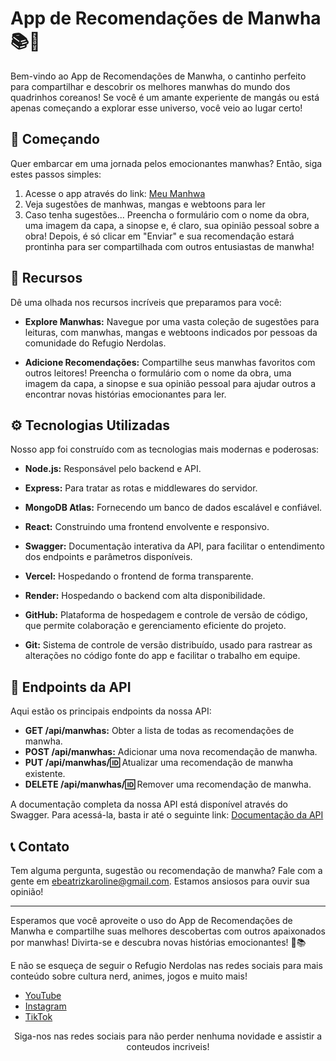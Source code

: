 # App de Recomendações de Manwha 📚🌟

Bem-vindo ao App de Recomendações de Manwha, o cantinho perfeito para compartilhar e descobrir os melhores manwhas do mundo dos quadrinhos coreanos! Se você é um amante experiente de mangás ou está apenas começando a explorar esse universo, você veio ao lugar certo!

## 🚀 Começando

Quer embarcar em uma jornada pelos emocionantes manwhas? Então, siga estes passos simples:

1. Acesse o app através do link: [Meu Manhwa](https://meumanhwa.vercel.app/)
2. Veja sugestões de manhwas, mangas e webtoons para ler
3. Caso tenha sugestões... Preencha o formulário com o nome da obra, uma imagem da capa, a sinopse e, é claro, sua opinião pessoal sobre a obra! Depois, é só clicar em "Enviar" e sua recomendação estará prontinha para ser compartilhada com outros entusiastas de manwha!

## 🎉 Recursos

Dê uma olhada nos recursos incríveis que preparamos para você:

- **Explore Manwhas:** Navegue por uma vasta coleção de sugestões para leituras, com manwhas, mangas e webtoons indicados por pessoas da comunidade do Refugio Nerdolas.

- **Adicione Recomendações:** Compartilhe seus manwhas favoritos com outros leitores! Preencha o formulário com o nome da obra, uma imagem da capa, a sinopse e sua opinião pessoal para ajudar outros a encontrar novas histórias emocionantes para ler.

## ⚙️ Tecnologias Utilizadas

Nosso app foi construído com as tecnologias mais modernas e poderosas:

- **Node.js:** Responsável pelo backend e API.

- **Express:** Para tratar as rotas e middlewares do servidor.

- **MongoDB Atlas:** Fornecendo um banco de dados escalável e confiável.

- **React:** Construindo uma frontend envolvente e responsivo.

- **Swagger:** Documentação interativa da API, para facilitar o entendimento dos endpoints e parâmetros disponíveis.

- **Vercel:** Hospedando o frontend de forma transparente.

- **Render:** Hospedando o backend com alta disponibilidade.

- **GitHub:** Plataforma de hospedagem e controle de versão de código, que permite colaboração e gerenciamento eficiente do projeto.

- **Git:** Sistema de controle de versão distribuído, usado para rastrear as alterações no código fonte do app e facilitar o trabalho em equipe.

## 📝 Endpoints da API

Aqui estão os principais endpoints da nossa API:

- **GET /api/manwhas:** Obter a lista de todas as recomendações de manwha.
- **POST /api/manwhas:** Adicionar uma nova recomendação de manwha.
- **PUT /api/manwhas/:id:** Atualizar uma recomendação de manwha existente.
- **DELETE /api/manwhas/:id:** Remover uma recomendação de manwha.

A documentação completa da nossa API está disponível através do Swagger. Para acessá-la, basta ir até o seguinte link: [Documentação da API](https://app.swaggerhub.com/apis/SouBeatrizKaroline/meu-manhwa/1.0.0)

## 📞 Contato

Tem alguma pergunta, sugestão ou recomendação de manwha? Fale com a gente em [ebeatrizkaroline@gmail.com](mailto:ebeatrizkaroline@gmail.com). Estamos ansiosos para ouvir sua opinião!

---

Esperamos que você aproveite o uso do App de Recomendações de Manwha e compartilhe suas melhores descobertas com outros apaixonados por manwhas! Divirta-se e descubra novas histórias emocionantes! 🎉📚

E não se esqueça de seguir o Refugio Nerdolas nas redes sociais para mais conteúdo sobre cultura nerd, animes, jogos e muito mais!

- [YouTube](https://www.youtube.com/@refugionerdolas)
- [Instagram](https://www.instagram.com/refugionerdolas/)
- [TikTok](https://www.tiktok.com/@refugionerdolas)

<div align="center">
  <p>Siga-nos nas redes sociais para não perder nenhuma novidade e assistir a conteudos incriveis!</p>
</div>
